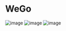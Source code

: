# WeGo


![image](https://github.com/user-attachments/assets/454db090-5b4c-47a8-9616-286021de1ddc)
![image](https://github.com/user-attachments/assets/ecf787a4-a816-4edf-a6f6-041c44b9e89d)
![image](https://github.com/user-attachments/assets/f6842aeb-dba7-44a1-baa7-e6af51371ff1)


